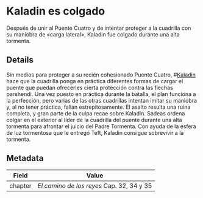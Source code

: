 # Kaladin es colgado
Después de unir al Puente Cuatro y de intentar proteger a la cuadrilla con su maniobra de «carga lateral», Kaladin fue colgado durante una alta tormenta.

## Details
Sin medios para proteger a su recién cohesionado Puente Cuatro, #[Kaladin](characters/kaladin) hace que la cuadrilla ponga en práctica diferentes formas de cargar el puente que puedan ofrecerles cierta protección contra las flechas parshendi. Una vez puesto en práctica durante la batalla, el plan funciona a la perfección, pero varias de las otras cuadrillas intentan imitar su maniobra y, al no tener práctica, fallan estrepitosamente. El asalto resulta una ruina completa, y gran parte de la culpa recae sobre Kaladin. Sadeas ordena colgar en el exterior al líder de la cuadrilla del puente durante una alta tormenta para afrontar el juicio del Padre Tormenta. Con ayuda de la esfera de luz tormentosa que le entregó Teft, Kaladin consigue sobrevivir a la tormenta.

## Metadata
| Field | Value |
| ----- | ----- |
| chapter | *El camino de los reyes* Cap. 32, 34 y 35 |
